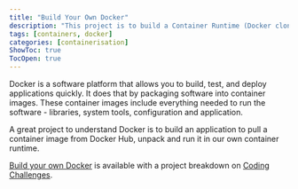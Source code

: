```yaml
---
title: "Build Your Own Docker"
description: "This project is to build a Container Runtime (Docker clone)."
tags: [containers, docker]
categories: [containerisation]
ShowToc: true
TocOpen: true
---
```


Docker is a software platform that allows you to build, test, and deploy applications quickly. It does that by packaging software into container images. These container images include everything needed to run the software - libraries, system tools, configuration and application.

<!--more-->

A great project to understand Docker is to build an application to pull a container image from Docker Hub, unpack and run it in our own container runtime.

[Build your own Docker](https://codingchallenges.fyi/challenges/challenge-docker) is available with a project breakdown on [Coding Challenges](https://codingchallenges.fyi/).